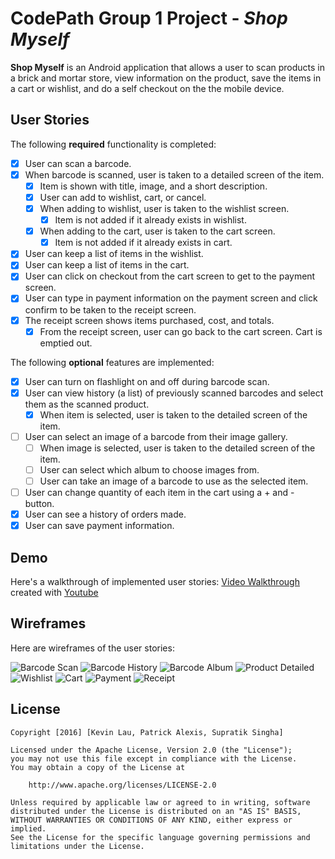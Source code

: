 # CodePath Group 1 Project - *Shop Myself*

**Shop Myself** is an Android application that allows a user to scan products in a brick and mortar store, view information on the product, save the items in a cart or wishlist, and do a self checkout on the the mobile device.

## User Stories

The following **required** functionality is completed:

* [X] User can scan a barcode.
* [x] When barcode is scanned, user is taken to a detailed screen of the item.
  * [x] Item is shown with title, image, and a short description.
  * [x] User can add to wishlist, cart, or cancel.
  * [x] When adding to wishlist, user is taken to the wishlist screen.
    * [x] Item is not added if it already exists in wishlist.
  * [x] When adding to the cart, user is taken to the cart screen.
    * [x] Item is not added if it already exists in cart.
* [x] User can keep a list of items in the wishlist.
* [x] User can keep a list of items in the cart.
* [x] User can click on checkout from the cart screen to get to the payment screen.
* [x] User can type in payment information on the payment screen and click confirm to be taken to the receipt screen.
* [x] The receipt screen shows items purchased, cost, and totals.
  * [x] From the receipt screen, user can go back to the cart screen. Cart is emptied out.

The following **optional** features are implemented:

* [x] User can turn on flashlight on and off during barcode scan.
* [x] User can view history (a list) of previously scanned barcodes and select them as the scanned product.
  * [x] When item is selected, user is taken to the detailed screen of the item.
* [ ] User can select an image of a barcode from their image gallery.
  * [ ] When image is selected, user is taken to the detailed screen of the item.
  * [ ] User can select which album to choose images from.
  * [ ] User can take an image of a barcode to use as the selected item.
* [ ] User can change quantity of each item in the cart using a + and - button.
* [x] User can see a history of orders made.
* [x] User can save payment information.

## Demo

Here's a walkthrough of implemented user stories:
[Video Walkthrough](https://www.youtube.com/watch?v=ZkEgsLBIGrs) created with [Youtube](https://www.youtube.com/watch?v=ZkEgsLBIGrs)

## Wireframes

Here are wireframes of the user stories:

<img src='http://i.imgur.com/NYDmK6x.jpg' title='Barcode Scan' width='' alt='Barcode Scan' />
<img src='http://i.imgur.com/uUQHZzy.jpg' title='Barcode History' width='' alt='Barcode History' />
<img src='http://i.imgur.com/VIYsLvx.jpg' title='Barcode Album' width='' alt='Barcode Album' />
<img src='http://i.imgur.com/jIec0mZ.jpg' title='Product Detailed' width='' alt='Product Detailed' />
<img src='http://i.imgur.com/AvmcUDQ.jpg' title='Wishlist' width='' alt='Wishlist' />
<img src='http://i.imgur.com/mya2qBQ.jpg' title='Cart' width='' alt='Cart' />
<img src='http://i.imgur.com/Yv0LmF4.jpg' title='Payment' width='' alt='Payment' />
<img src='http://i.imgur.com/v3K7dU5.jpg' title='Receipt' width='' alt='Receipt' />



## License

    Copyright [2016] [Kevin Lau, Patrick Alexis, Supratik Singha]

    Licensed under the Apache License, Version 2.0 (the "License");
    you may not use this file except in compliance with the License.
    You may obtain a copy of the License at

        http://www.apache.org/licenses/LICENSE-2.0

    Unless required by applicable law or agreed to in writing, software
    distributed under the License is distributed on an "AS IS" BASIS,
    WITHOUT WARRANTIES OR CONDITIONS OF ANY KIND, either express or implied.
    See the License for the specific language governing permissions and
    limitations under the License.
